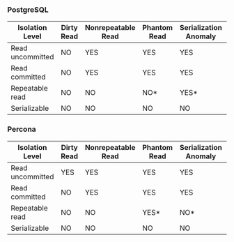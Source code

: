 ### PostgreSQL

| Isolation Level    | Dirty Read | Nonrepeatable Read | Phantom Read | Serialization Anomaly | Lost Update |
|---------------------|------------|---------------------|--------------|------------------------|-------------|
| Read uncommitted    | NO         | YES                 | YES          | YES                    | YES         |
| Read committed      | NO         | YES                 | YES          | YES                    | YES         |
| Repeatable read     | NO         | NO                  | NO*          | YES*                   | NO          |
| Serializable        | NO         | NO                  | NO           | NO                     | NO          |

### Percona

| Isolation Level    | Dirty Read | Nonrepeatable Read | Phantom Read | Serialization Anomaly | Lost Update |
|---------------------|------------|---------------------|--------------|------------------------|-------------|
| Read uncommitted    | YES        | YES                 | YES          | YES                    | YES         |
| Read committed      | NO         | YES                 | YES          | YES                    | YES         |
| Repeatable read     | NO         | NO                  | YES*         | NO*                    | NO          |
| Serializable        | NO         | NO                  | NO           | NO                     | NO          |
